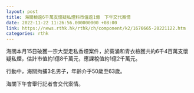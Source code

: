 ```yaml
---
layout: post
title: 海關檢逾6千萬支懷疑私煙料市值逾1億　下午交代案情
date: 2022-11-22 11:26:56.000000000 +08:00
link: https://news.rthk.hk/rthk/ch/component/k2/1676665-20221122.htm
categories: rthk
---
```


海關本月15日破獲一宗大型走私香煙案件，於葵涌和青衣檢獲共約6千4百萬支懷疑私煙，估計市值約1億8千萬元，應課稅值約1億2千萬元。

行動中，海關拘捕3名男子，年齡介乎50歲至63歲。

海關下午會舉行記者會交代案情。
